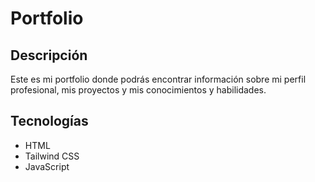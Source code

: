 # Portfolio

## Descripción

Este es mi portfolio donde podrás encontrar información sobre mi perfil profesional, mis proyectos y mis conocimientos y habilidades.

## Tecnologías

- HTML
- Tailwind CSS
- JavaScript

